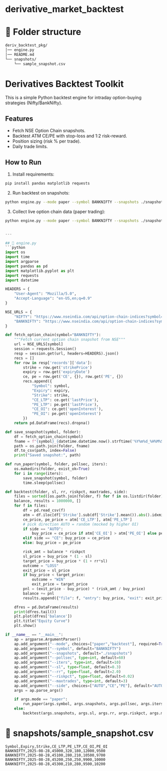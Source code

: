 # derivative_market_backtest

# 📂 Folder structure
```markdown
deriv_backtest_pkg/
│── engine.py
│── README.md
└── snapshots/
    └── sample_snapshot.csv
```

# Derivatives Backtest Toolkit

This is a simple Python backtest engine for intraday option-buying strategies (Nifty/BankNifty).

## Features
- Fetch NSE Option Chain snapshots.
- Backtest ATM CE/PE with stop-loss and 1:2 risk-reward.
- Position sizing (risk % per trade).
- Daily trade limits.

## How to Run

1. Install requirements:
```bash
pip install pandas matplotlib requests
```

2. Run backtest on snapshots:
```bash
python engine.py --mode paper --symbol BANKNIFTY --snapshots ./snapshots --pollsec 60 --iters 30
```

3. Collect live option chain data (paper trading):
```bash
python engine.py --mode paper --symbol BANKNIFTY --snapshots ./snapshots --pollsec 60 --iters 30
```

```py

---

## 📘 engine.py
```python
import os
import time
import argparse
import pandas as pd
import matplotlib.pyplot as plt
import requests
import datetime

HEADERS = {
    "User-Agent": "Mozilla/5.0",
    "Accept-Language": "en-US,en;q=0.9"
}

NSE_URLS = {
    "NIFTY": "https://www.nseindia.com/api/option-chain-indices?symbol=NIFTY",
    "BANKNIFTY": "https://www.nseindia.com/api/option-chain-indices?symbol=BANKNIFTY"
}

def fetch_option_chain(symbol="BANKNIFTY"):
    """Fetch current option chain snapshot from NSE"""
    url = NSE_URLS[symbol]
    session = requests.Session()
    resp = session.get(url, headers=HEADERS).json()
    recs = []
    for row in resp['records']['data']:
        strike = row.get('strikePrice')
        expiry = row.get('expiryDate')
        ce, pe = row.get('CE', {}), row.get('PE', {})
        recs.append({
            "Symbol": symbol,
            "Expiry": expiry,
            "Strike": strike,
            "CE_LTP": ce.get('lastPrice'),
            "PE_LTP": pe.get('lastPrice'),
            "CE_OI": ce.get('openInterest'),
            "PE_OI": pe.get('openInterest')
        })
    return pd.DataFrame(recs).dropna()

def save_snapshot(symbol, folder):
    df = fetch_option_chain(symbol)
    fname = f"{symbol}_{datetime.datetime.now().strftime('%Y%m%d_%H%M%S')}.csv"
    path = os.path.join(folder, fname)
    df.to_csv(path, index=False)
    print("Saved snapshot:", path)

def run_paper(symbol, folder, pollsec, iters):
    os.makedirs(folder, exist_ok=True)
    for i in range(iters):
        save_snapshot(symbol, folder)
        time.sleep(pollsec)

def backtest(folder, sl, rr, riskpct, maxtrades, side):
    files = sorted([os.path.join(folder, f) for f in os.listdir(folder) if f.endswith(".csv")])
    balance, results = 1000000, []
    for f in files:
        df = pd.read_csv(f)
        atm = df.iloc[df['Strike'].sub(df['Strike'].mean()).abs().idxmin()]
        ce_price, pe_price = atm['CE_LTP'], atm['PE_LTP']
        # pick direction AUTO = random (mocked by higher OI)
        if side == "AUTO":
            buy_price = ce_price if atm['CE_OI'] > atm['PE_OI'] else pe_price
        elif side == "CE": buy_price = ce_price
        else: buy_price = pe_price

        risk_amt = balance * riskpct
        sl_price = buy_price * (1 - sl)
        target_price = buy_price * (1 + rr*sl)
        outcome = "LOSS"
        exit_price = sl_price
        if buy_price < target_price: 
            outcome = "WIN"
            exit_price = target_price
        pnl = (exit_price - buy_price) * (risk_amt / buy_price)
        balance += pnl
        results.append({"file": f, "entry": buy_price, "exit": exit_price, "outcome": outcome, "pnl": pnl, "balance": balance})

    dfres = pd.DataFrame(results)
    print(dfres.tail())
    plt.plot(dfres['balance'])
    plt.title("Equity Curve")
    plt.show()

if __name__ == "__main__":
    ap = argparse.ArgumentParser()
    ap.add_argument("--mode", choices=["paper","backtest"], required=True)
    ap.add_argument("--symbol", default="BANKNIFTY")
    ap.add_argument("--snapshots", default="./snapshots")
    ap.add_argument("--pollsec", type=int, default=60)
    ap.add_argument("--iters", type=int, default=10)
    ap.add_argument("--sl", type=float, default=0.3)
    ap.add_argument("--rr", type=float, default=2.0)
    ap.add_argument("--riskpct", type=float, default=0.02)
    ap.add_argument("--maxtrades", type=int, default=3)
    ap.add_argument("--side", choices=["AUTO","CE","PE"], default="AUTO")
    args = ap.parse_args()

    if args.mode == "paper":
        run_paper(args.symbol, args.snapshots, args.pollsec, args.iters)
    else:
        backtest(args.snapshots, args.sl, args.rr, args.riskpct, args.maxtrades, args.side)
```

# 📘 snapshots/sample_snapshot.csv
```csv
Symbol,Expiry,Strike,CE_LTP,PE_LTP,CE_OI,PE_OI
BANKNIFTY,2025-08-28,45000,320,180,12000,9500
BANKNIFTY,2025-08-28,45100,280,210,10500,9700
BANKNIFTY,2025-08-28,45200,250,250,9900,10000
BANKNIFTY,2025-08-28,45300,210,280,9500,10200
```
